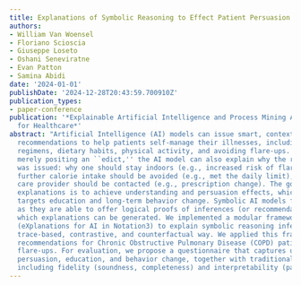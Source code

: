 ```yaml
---
title: Explanations of Symbolic Reasoning to Effect Patient Persuasion and Education
authors:
- William Van Woensel
- Floriano Scioscia
- Giuseppe Loseto
- Oshani Seneviratne
- Evan Patton
- Samina Abidi
date: '2024-01-01'
publishDate: '2024-12-28T20:43:59.700910Z'
publication_types:
- paper-conference
publication: '*Explainable Artificial Intelligence and Process Mining Applications
  for Healthcare*'
abstract: "Artificial Intelligence (AI) models can issue smart, context-sensitive
  recommendations to help patients self-manage their illnesses, including medication
  regimens, dietary habits, physical activity, and avoiding flare-ups. Instead of
  merely positing an ``edict,'' the AI model can also explain why the recommendation
  was issued: why one should stay indoors (e.g., increased risk of flare-ups), why
  further calorie intake should be avoided (e.g., met the daily limit), or why the
  care provider should be contacted (e.g., prescription change). The goal of these
  explanations is to achieve understanding and persuasion effects, which, in turn,
  targets education and long-term behavior change. Symbolic AI models facilitate explanations
  as they are able to offer logical proofs of inferences (or recommendations) from
  which explanations can be generated. We implemented a modular framework called XAIN
  (eXplanations for AI in Notation3) to explain symbolic reasoning inferences in a
  trace-based, contrastive, and counterfactual way. We applied this framework to explain
  recommendations for Chronic Obstructive Pulmonary Disease (COPD) patients to avoid
  flare-ups. For evaluation, we propose a questionnaire that captures understanding,
  persuasion, education, and behavior change, together with traditional XAI metrics
  including fidelity (soundness, completeness) and interpretability (parsimony, clarity)."
---
```

